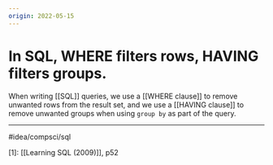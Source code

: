 ```yaml
---
origin: 2022-05-15
---
```

# In SQL, WHERE filters rows, HAVING filters groups. 
When writing [[SQL]] queries, we use a [[WHERE clause]] to remove unwanted rows from the result set, and we use a [[HAVING clause]] to remove unwanted groups when using `group by` as part of the query. 

---
#idea/compsci/sql

[1]: [[Learning SQL (2009)]], p52